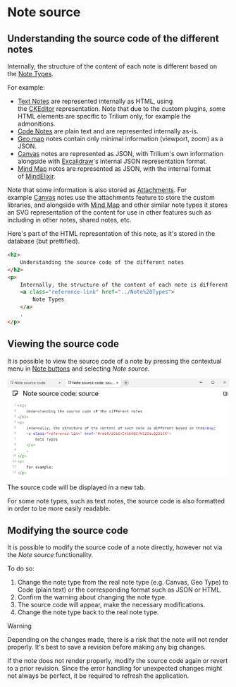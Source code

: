 # Note source
## Understanding the source code of the different notes

Internally, the structure of the content of each note is different based on the [Note Types](../Note%20Types).

For example:

*   [Text Notes](#root/_hidden/_options/_optionsTextNotes) are represented internally as HTML, using the [CKEditor](Technologies%20used/CKEditor.md) representation. Note that due to the custom plugins, some HTML elements are specific to Trilium only, for example the admonitions.
*   [Code Notes](#root/_hidden/_options/_optionsCodeNotes) are plain text and are represented internally as-is.
*   [Geo map](../Note%20Types/Geo%20map.md) notes contain only minimal information (viewport, zoom) as a JSON.
*   [Canvas](../Note%20Types/Canvas.md) notes are represented as JSON, with Trilium's own information alongside with [Excalidraw](Technologies%20used/Excalidraw.md)'s internal JSON representation format.
*   [Mind Map](../Note%20Types/Mind%20Map.md) notes are represented as JSON, with the internal format of [MindElixir](Technologies%20used/MindElixir.md).

Note that some information is also stored as [Attachments](../Attachments). For example [Canvas](../Note%20Types/Canvas.md) notes use the attachments feature to store the custom libraries, and alongside with [Mind Map](../Note%20Types/Mind%20Map.md) and other similar note types it stores an SVG representation of the content for use in other features such as including in other notes, shared notes, etc.

Here's part of the HTML representation of this note, as it's stored in the database (but prettified).

```html
<h2>
	Understanding the source code of the different notes
</h2>
<p>
	Internally, the structure of the content of each note is different based on the&nbsp;
	<a class="reference-link" href="../Note%20Types">
		Note Types
	</a>
	.
</p>
```

## Viewing the source code

It is possible to view the source code of a note by pressing the contextual menu in [Note buttons](../Basic%20Concepts%20and%20Features/UI%20Elements/Note%20buttons.md) and selecting _Note source_.

![](Note%20source_image.png)

The source code will be displayed in a new tab.

For some note types, such as text notes, the source code is also formatted in order to be more easily readable.

## Modifying the source code

It is possible to modify the source code of a note directly, however not via the _Note source_ functionality. 

To do so:

1.  Change the note type from the real note type (e.g. Canvas, Geo Type) to Code (plain text) or the corresponding format such as JSON or HTML.
2.  Confirm the warning about changing the note type.
3.  The source code will appear, make the necessary modifications.
4.  Change the note type back to the real note type.

> [!WARNING]
> Depending on the changes made, there is a risk that the note will not render properly. It's best to save a revision before making any big changes.
> 
> If the note does not render properly, modify the source code again or revert to a prior revision. Since the error handling for unexpected changes might not always be perfect, it be required to refresh the application.